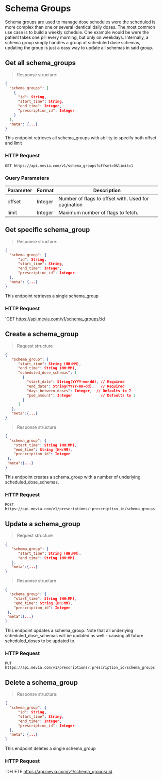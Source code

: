 # Schema Groups
Schema groups are used to manage dose schedules were the scheduled is more complex than one or several identical daily doses. The most common use case is to build a weekly schedule. One example would be were the patient takes one pill every morning, but only on weekdays. Internally, a schema group simply handles a group of scheduled dose schemas, updating the group is just a easy way to update all schemas in said group.

## Get all schema_groups

> Response structure:

```json
{
  "schema_groups": [
    {
      "id": String,
      "start_time": String,
      "end_time": Integer,
      "prescription_id": Integer
    }
  ],
  "meta": {...}
}
```

This endpoint retrieves all schema_groups with ability to specify both offset and limit

### HTTP Request

`GET https://api.mevia.com/v1/schema_groups?offset=0&limit=1`

### Query Parameters
Parameter        | Format         | Description
---------        | -------        | -----------
offset           | Integer        | Number of flags to offset with. Used for pagination
limit            | Integer        | Maximum number of flags to fetch.

## Get specific schema_group

> Response structure:

```json
{
  "schema_group": {
      "id": String,
      "start_time": String,
      "end_time": Integer,
      "prescription_id": Integer
  },
  "meta": {...}
}
```

This endpoint retrieves a single schema_group

### HTTP Request

`GET https://api.mevia.com/v1/schema_groups/:id

## Create a schema_group

> Request structure

```json
{
   "schema_group": {
      "start_time": String (HH:MM),
      "end_time": String (HH:MM),
      "scheduled_dose_schemas": [
        {
          "start_date": String(YYYY-mm-dd), // Required
          "end_date": String(YYYY-mm-dd),   // Required
          "days_between_doses": Integer,  // Defaults to 7
          "pod_amount": Integer             // Defaults to 1
        }
      ]
   },
   "meta":{...}
}
```

> Response structure

```json
{
  "schema_group": {
    "start_time": String (HH:MM),
    "end_time": String (HH:MM),
    "prescription_id": Integer
 },
 "meta":{...}
}
```

This endpoint creates a schema_group with a number of underlying scheduled_dose_schemas.

### HTTP Request

`POST https://api.mevia.com/v1/prescriptions/:prescription_id/schema_groups`


## Update a schema_group


> Request structure

```json
{
   "schema_group": {
      "start_time": String (HH:MM),
      "end_time": String (HH:MM)
   },
   "meta":{...}
}
```

> Response structure

```json
{
  "schema_group": {
    "start_time": String (HH:MM),
    "end_time": String (HH:MM),
    "prescription_id": Integer
 },
 "meta":{...}
}
```

This endpoint updates a schema_group. Note that all underlying scheduled_dose_schemas will be updated as well - causing all future scheduled_doses to be updated to.

### HTTP Request

`PUT https://api.mevia.com/v1/prescriptions/:prescription_id/schema_groups`


## Delete a schema_group

> Response structure:

```json
{
  "schema_group": {
      "id": String,
      "start_time": String,
      "end_time": Integer,
      "prescription_id": Integer
  },
  "meta": {...}
}
```

This endpoint deletes a single schema_group

### HTTP Request

`DELETE https://api.mevia.com/v1/schema_groups/:id
